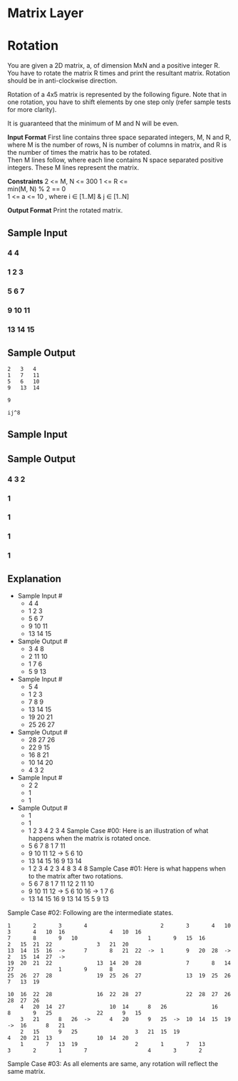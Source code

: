 # Matrix	Layer

# Rotation

You	are	given	a	2D	matrix,	a,	of	dimension	MxN	and	a	positive	integer	R.	You	have	to	rotate	the	matrix	R
times	and	print	the	resultant	matrix.	Rotation	should	be	in	anti-clockwise	direction.

Rotation	of	a	4x5	matrix	is	represented	by	the	following	figure.	Note	that	in	one	rotation,	you	have	to	shift
elements	by	one	step	only	(refer	sample	tests	for	more	clarity).

It	is	guaranteed	that	the	minimum	of	M	and	N	will	be	even.

**Input	Format**
First	line	contains	three	space	separated	integers,	M,	N	and	R,	where	M	is	the	number	of	rows,	N	is	number
of	columns	in	matrix,	and	R	is	the	number	of	times	the	matrix	has	to	be	rotated.	
Then	M	lines	follow,	where	each	line	contains	N	space	separated	positive	integers.	These	M	lines	represent
the	matrix.

**Constraints**
2	<=	M,	N	<=	300	
1	<=	R	<=	
min(M,	N)	%	2	==	0	
1	<=	a	<=	10 ,	where	i	∈	[1..M]	&	j	∈	[1..N]

**Output	Format**
Print	the	rotated	matrix.

## Sample	Input	#

### 4	4	

### 1	2	3	

### 5	6	7	

### 9	10	11	

### 13	14	15	

## Sample	Output	#

```
2	3	4	
1	7	11	
5	6	10	
9	13	14	
```
```
9
```
```
ij^8
```

## Sample	Input	#

## Sample	Output	#

### 4	3	2	

### 1	

### 1	

### 1	

### 1	

## Explanation

- Sample	Input	#
   - 4	4	
   - 1	2	3	
   - 5	6	7	
   - 9	10	11	
   - 13	14	15	
- Sample	Output	#
   - 3	4	8	
   - 2	11	10	
   - 1	7	6	
   - 5	9	13	
- Sample	Input	#
   - 5	4	
   - 1	2	3	
   - 7	8	9	
   - 13	14	15	
   - 19	20	21	
   - 25	26	27	
- Sample	Output	#
   - 28	27	26	
   - 22	9	15	
   - 16	8	21	
   - 10	14	20	
   - 4	3	2	
- Sample	Input	#
   - 2	2	
   - 1	
   - 1	
- Sample	Output	#
   - 1	
   - 1	
   - 	1		2		3		4						2		3		4		 Sample	Case	#00:	Here	is	an	illustration	of	what	happens	when	the	matrix	is	rotated	once.
   - 	5		6		7		8						1		7	11	
   - 	9	10	11	12		->		5		6	10	
   - 13	14	15	16						9	13	14	
   - 	1		2		3		4						2		3		4		8						3		4		8	 Sample	Case	#01:	Here	is	what	happens	when	to	the	matrix	after	two	rotations.
   - 	5		6		7		8						1		7	11	12						2	11	10	
   - 	9	10	11	12		->		5		6	10	16		->		1		7		6	
   - 13	14	15	16						9	13	14	15						5		9	13	


Sample	Case	#02:	Following	are	the	intermediate	states.

```
1		2		3		4						2		3		4	10				3		4	10	16				4	10	16	
7		8		9	10						1		9	15	16				2	15	21	22				3	21	20	
13	14	15	16	->		7		8	21	22	->	1		9	20	28	->	2	15	14	27	->
19	20	21	22				13	14	20	28				7		8	14	27				1		9		8	
25	26	27	28				19	25	26	27				13	19	25	26			7	13	19	
```
```
10	16	22	28				16	22	28	27				22	28	27	26				28	27	26	
	4	20	14	27				10	14		8	26				16		8		9	25				22		9	15	
	3	21		8	26	->		4	20		9	25	->	10	14	15	19	->	16		8	21	
	2	15		9	25					3	21	15	19					4	20	21	13				10	14	20		
	1		7	13	19					2		1		7	13					3		2		1		7					4		3		2		
```
Sample	Case	#03:	As	all	elements	are	same,	any	rotation	will	reflect	the	same	matrix.


